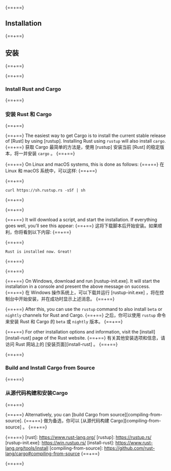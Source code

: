 {==+==}
## Installation
{==+==}
## 安装
{==+==}

{==+==}
### Install Rust and Cargo
{==+==}
### 安装 Rust 和 Cargo
{==+==}

{==+==}
The easiest way to get Cargo is to install the current stable release of [Rust]
by using [rustup]. Installing Rust using `rustup` will also install `cargo`.
{==+==}
获取 Cargo 最简单的方法是，使用 [rustup] 安装当前 [Rust] 的稳定版本，将一并安装 `cargo` 。
{==+==}

{==+==}
On Linux and macOS systems, this is done as follows:
{==+==}
在 Linux 和 macOS 系统中，可以这样:
{==+==}


{==+==}
```console
curl https://sh.rustup.rs -sSf | sh
```
{==+==}

{==+==}


{==+==}
It will download a script, and start the installation. If everything goes well,
you’ll see this appear:
{==+==}
这将下载脚本后开始安装。如果顺利，你将看到以下内容:
{==+==}


{==+==}
```console
Rust is installed now. Great!
```
{==+==}

{==+==}


{==+==}
On Windows, download and run [rustup-init.exe]. It will start the installation
in a console and present the above message on success.
{==+==}
在 Windows 操作系统上，可以下载并运行 [rustup-init.exe] ，将在控制台中开始安装，并在成功时显示上述消息。
{==+==}

{==+==}
After this, you can use the `rustup` command to also install `beta` or `nightly`
channels for Rust and Cargo.
{==+==}
之后，你可以使用 `rustup` 命令来安装 Rust 和 Cargo 的 `beta` 或 `nightly` 版本。
{==+==}


{==+==}
For other installation options and information, visit the
[install][install-rust] page of the Rust website.
{==+==}
有关其他安装选项和信息，请访问 Rust 网站上的 [安装页面][install-rust] 。
{==+==}


{==+==}
### Build and Install Cargo from Source
{==+==}
### 从源代码构建和安装Cargo
{==+==}


{==+==}
Alternatively, you can [build Cargo from source][compiling-from-source].
{==+==}
做为备选，你可以 [从源代码构建 Cargo][compiling-from-source] 。
{==+==}


{==+==}
[rust]: https://www.rust-lang.org/
[rustup]: https://rustup.rs/
[rustup-init.exe]: https://win.rustup.rs/
[install-rust]: https://www.rust-lang.org/tools/install
[compiling-from-source]: https://github.com/rust-lang/cargo#compiling-from-source
{==+==}

{==+==}
